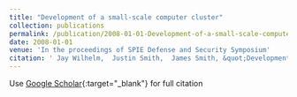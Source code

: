 ```yaml
---
title: "Development of a small-scale computer cluster"
collection: publications
permalink: /publication/2008-01-01-Development-of-a-small-scale-computer-cluster
date: 2008-01-01
venue: 'In the proceedings of SPIE Defense and Security Symposium'
citation: ' Jay Wilhelm,  Justin Smith,  James Smith, &quot;Development of a small-scale computer cluster.&quot; In the proceedings of SPIE Defense and Security Symposium, 2008.'
---
```

Use [Google Scholar](https://scholar.google.com/scholar?q=Development+of+a+small+scale+computer+cluster){:target="_blank"} for full citation